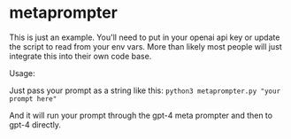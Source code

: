 # metaprompter

This is just an example. You'll need to put in your openai api key or update the script to read from your env vars. More than likely most people will just integrate this into their own code base.

Usage: 

Just pass your prompt as a string like this:
`python3 metaprompter.py "your prompt here"`

And it will run your prompt through the gpt-4 meta prompter and then to gpt-4 directly.
